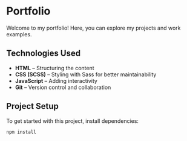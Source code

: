 # Portfolio

Welcome to my portfolio! Here, you can explore my projects and work examples.

## Technologies Used

- **HTML** – Structuring the content
- **CSS (SCSS)** – Styling with Sass for better maintainability
- **JavaScript** – Adding interactivity
- **Git** – Version control and collaboration

## Project Setup

To get started with this project, install dependencies:

```sh
npm install

